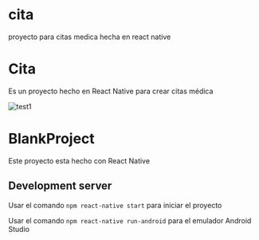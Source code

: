 # cita
proyecto para citas medica hecha en react native

# Cita
Es un proyecto hecho en React Native para crear citas médica


![test1](https://repository-images.githubusercontent.com/369685713/9600d580-bd81-11eb-997b-87ebf2edc348)

# BlankProject

Este proyecto esta hecho con React Native

## Development server

Usar el comando `npm react-native start` para iniciar el proyecto

Usar el comando `npm react-native run-android` para el emulador Android Studio 


